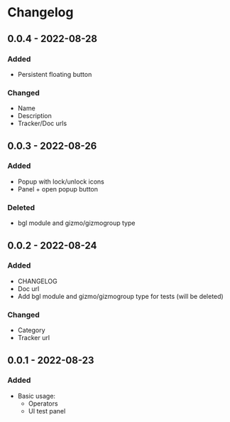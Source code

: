 # Changelog

## 0.0.4 - 2022-08-28

### Added
- Persistent floating button

### Changed
- Name
- Description
- Tracker/Doc urls

## 0.0.3 - 2022-08-26

### Added
- Popup with lock/unlock icons
- Panel + open popup button

### Deleted
- bgl module and gizmo/gizmogroup type

## 0.0.2 - 2022-08-24

### Added
- CHANGELOG
- Doc url
- Add bgl module and gizmo/gizmogroup type for tests (will be deleted)

### Changed
- Category
- Tracker url

## 0.0.1 - 2022-08-23

### Added
- Basic usage:
  - Operators
  - UI test panel